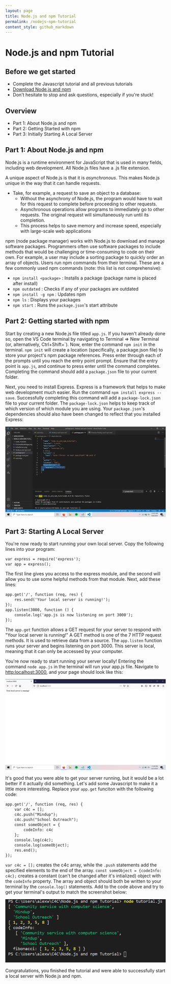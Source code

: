 ```yaml
---
layout: page
title: Node.js and npm Tutorial
permalink: /nodejs-npm-tutorial
content_style: github_markdown
---
```


# Node.js and npm Tutorial

## Before we get started
- Complete the Javascript tutorial and all previous tutorials
- [Download Node.js and npm](https://nodejs.org/en/download/)
- Don't hesitate to stop and ask questions, especially if you're stuck!

## Overview
- Part 1: About Node.js and npm
- Part 2: Getting Started with npm
- Part 3: Initially Starting A Local Server


## Part 1: About Node.js and npm
Node.js is a runtime environment for JavaScript that is used in many fields, including web development. All Node.js files have a .js file extension.

A unique aspect of Node.js is that it is _asynchronous_. This makes Node.js unique in the way that it can handle requests.
- Take, for example, a request to save an object to a database: 
    - Without the asynchrony of Node.js, the program would have to wait for this request to complete before proceeding to other requests.
    - Asynchronous operations allow programs to immediately go to other requests. The original request will     simultaneously run until its completion.
    - This process helps to save memory and increase speed, especially with large-scale web applications

npm (node package manager) works with Node.js to download and manage software packages. Programmers often use software packages to include methods that would be challenging or time-consuming to code on their own. For example, a user may include a sorting package to quickly order an array of objects. Users run npm commands from their terminal. These are a few commonly used npm commands (note: this list is not comprehensive):
- `npm install <package>` : Installs a package (package name is placed after install)
- `npm outdated` : Checks if any of your packages are outdated
- `npm install -g npm` : Updates npm
- `npm ls` : Displays your packages
- `npm start` : Runs the `package.json`'s start attribute

## Part 2: Getting started with npm
Start by creating a new Node.js file titled `app.js`. If you haven't already done so, open the VS Code terminal by navigating to Terminal => New Terminal (or, alternatively, Ctrl+Shift+\`). Now, enter the command `npm init` in the terminal. `npm init` will create a location (specifically, a package.json file) to store your project's npm package references. Press enter through each of the prompts until you reach the entry point prompt. Ensure that the entry point is `app.js`, and continue to press enter until the command completes. Completing the command should add a `package.json` file to your current folder.

Next, you need to install Express. Express is a framework that helps to make web development much easier. Run the command `npm install express --save`. Successfully completing this command will add a `package-lock.json` file to your current folder. The `package-lock.json` helps to keep track of which version of which module you are using. Your `package.json`'s dependencies should also have been changed to reflect that you installed Express:

![Express in package.json](images/node-npm-tutorial/packageJsonPicture.png)


## Part 3: Starting A Local Server
You're now ready to start running your own local server. Copy the following lines into your program:

    var express = require('express');
    var app = express();
The first line gives you access to the express module, and the second will allow you to use some helpful methods from that module. Next, add these lines:

    app.get('/', function (req, res) {
        res.send('Your local server is running!');
    });
    app.listen(3000, function () {
        console.log('app.js is now listening on port 3000');
    });
The `app.get` function allows a GET request for your server to respond with  "Your local server is running!" A GET method is one of the 7 HTTP request methods. It is used to retrieve data from a source. The `app.listen` function runs your server and begins listening on port 3000. This server is local, meaning that it can only be accessed by your computer.

You're now ready to start running your server locally! Entering the command `node app.js` in the terminal will run your app.js file. Navigate to [http:localhost:3000](http:localhost:3000), and your page should look like this:

![Initial server screenshot](images/node-npm-tutorial/InitialServer.png)


It's good that you were able to get your server running, but it would be a lot better if it actually did something. Let's add some Javascript to make it a little more interesting. Replace your `app.get` funciton with the following code:

    app.get('/', function (req, res) {
        var c4c = [];
        c4c.push("Mindup");
        c4c.push("School Outreach");
        const someObject = {
            codeInfo: c4c
        };
        console.log(c4c);
        console.log(someObject);
        res.end();
    });

`var c4c = [];` creates the c4c array, while the `.push` statements add the specified elements to the end of the array. `const someObject = {codeInfo: c4c};` creates a constant (can't be changed after it's intialized) object with the `codeInfo` property. The array and object should both be written to your terminal by the `console.log()` statements. Add to the code above and try to get your terminal's output to match the screenshot below:

![Final consoleOut screenshot](images/node-npm-tutorial/FinalConsoleOut.png)

Congratulations, you finished the tutorial and were able to successfully start a local server with Node.js and npm.
